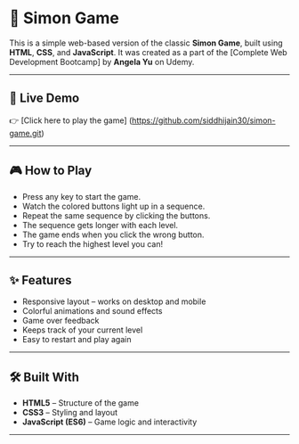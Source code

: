 # 🧠 Simon Game

This is a simple web-based version of the classic **Simon Game**, built using **HTML**, **CSS**, and **JavaScript**. It was created as a part of the [Complete Web Development Bootcamp] by **Angela Yu** on Udemy.

---

## 🔗 Live Demo

👉 [Click here to play the game] (https://github.com/siddhijain30/simon-game.git)

---

## 🎮 How to Play

- Press any key to start the game.
- Watch the colored buttons light up in a sequence.
- Repeat the same sequence by clicking the buttons.
- The sequence gets longer with each level.
- The game ends when you click the wrong button.
- Try to reach the highest level you can!

---

## ✨ Features

- Responsive layout – works on desktop and mobile
- Colorful animations and sound effects
- Game over feedback
- Keeps track of your current level
- Easy to restart and play again

---

## 🛠️ Built With

- **HTML5** – Structure of the game
- **CSS3** – Styling and layout
- **JavaScript (ES6)** – Game logic and interactivity

---
